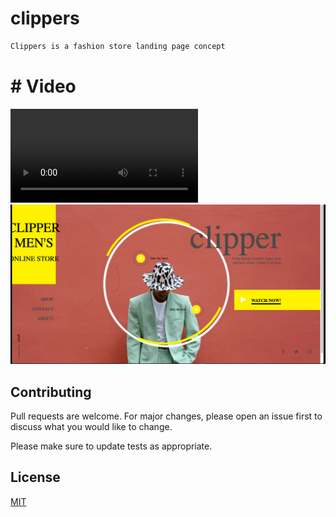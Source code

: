 # clippers

```bash
Clippers is a fashion store landing page concept
```
# # Video

![3D Interactive Landing Page](https://github.com/HiveMind-256/clippers/blob/main/screenshots/screenshot.mp4)
![3D Interactive Landing Page](https://github.com/HiveMind-256/clippers/blob/main/screenshots/1.png)

## Contributing
Pull requests are welcome. For major changes, please open an issue first to discuss what you would like to change.

Please make sure to update tests as appropriate.

## License
[MIT](https://choosealicense.com/licenses/mit/)
